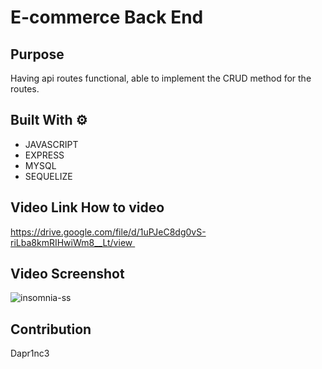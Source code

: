 # E-commerce Back End 

## Purpose 
Having api routes functional, able to implement the CRUD method for the routes.

## Built With ⚙
* JAVASCRIPT
* EXPRESS
* MYSQL
* SEQUELIZE

## Video Link How to video 
 https://drive.google.com/file/d/1uPJeC8dg0vS-riLba8kmRIHwiWm8__Lt/view 

## Video Screenshot
![insomnia-ss](https://user-images.githubusercontent.com/87787132/154402838-48fd9483-b67f-41d4-a616-b8e48321bd36.png)

## Contribution
Dapr1nc3
